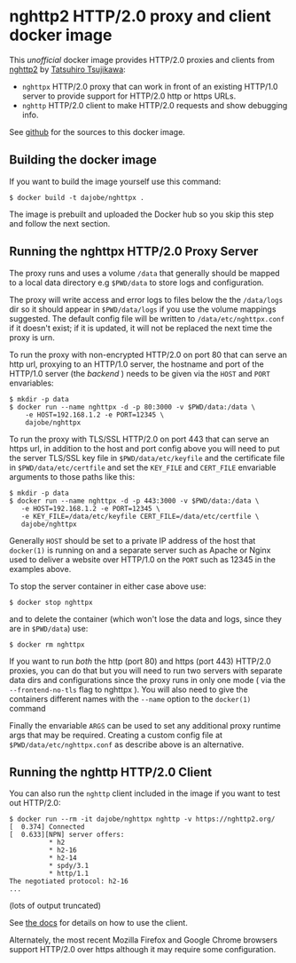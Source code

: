 nghttp2 HTTP/2.0 proxy and client docker image
==============================================

This *unofficial* docker image provides HTTP/2.0 proxies and clients
from [nghttp2](https://github.com/tatsuhiro-t/nghttp2) by
[Tatsuhiro Tsujikawa](https://github.com/tatsuhiro-t):

* `nghttpx` HTTP/2.0 proxy that can work in front of an existing
  HTTP/1.0 server to provide support for HTTP/2.0 http or https URLs.
* `nghttp` HTTP/2.0 client to make HTTP/2.0 requests and show
  debugging info.

See [github](https://github.com/dajobe/docker/tree/master/nghttp2)
for the sources to this docker image.


Building the docker image
-------------------------

If you want to build the image yourself use this command:

    $ docker build -t dajobe/nghttpx .

The image is prebuilt and uploaded the Docker hub so you skip this
step and follow the next section.


Running the nghttpx HTTP/2.0 Proxy Server
-----------------------------------------

The proxy runs and uses a volume `/data` that generally should be
mapped to a local data directory e.g `$PWD/data` to store logs and
configuration.

The proxy will write access and error logs to files below the the
`/data/logs` dir so it should appear in `$PWD/data/logs` if you use
the volume mappings suggested.  The default config file will be
written to `/data/etc/nghttpx.conf` if it doesn't exist; if it is
updated, it will not be replaced the next time the proxy is urn.

To run the proxy with non-encrypted HTTP/2.0 on port 80 that can
serve an http url, proxying to an HTTP/1.0 server, the hostname and
port of the HTTP/1.0 server (the _backend_ ) needs to be given via
the `HOST` and `PORT` envariables:

    $ mkdir -p data
    $ docker run --name nghttpx -d -p 80:3000 -v $PWD/data:/data \
        -e HOST=192.168.1.2 -e PORT=12345 \
        dajobe/nghttpx

To run the proxy with TLS/SSL HTTP/2.0 on port 443 that can serve an
https url, in addition to the host and port config above you will
need to put the server TLS/SSL key file in `$PWD/data/etc/keyfile`
and the certificate file in `$PWD/data/etc/certfile` and set the
`KEY_FILE` and `CERT_FILE` envariable arguments to those paths like
this:

    $ mkdir -p data
    $ docker run --name nghttpx -d -p 443:3000 -v $PWD/data:/data \
       -e HOST=192.168.1.2 -e PORT=12345 \
       -e KEY_FILE=/data/etc/keyfile CERT_FILE=/data/etc/certfile \
       dajobe/nghttpx

Generally `HOST` should be set to a private IP address of the host
that `docker(1)` is running on and a separate server such as Apache
or Nginx used to deliver a website over HTTP/1.0 on the `PORT` such
as 12345 in the examples above.

To stop the server container in either case above use:

    $ docker stop nghttpx

and to delete the container (which won't lose the data and logs,
since they are in `$PWD/data`) use:

    $ docker rm nghttpx

If you want to run *both* the http (port 80) and https (port 443)
HTTP/2.0 proxies, you can do that but you will need to run two
servers with separate data dirs and configurations since the proxy
runs in only one mode ( via the `--frontend-no-tls` flag to nghttpx ).
You will also need to give the containers different names with
the `--name` option to the `docker(1)` command

Finally the envariable `ARGS` can be used to set any additional proxy
runtime args that may be required.  Creating a custom config file at
`$PWD/data/etc/nghttpx.conf` as describe above is an alternative.


Running the nghttp HTTP/2.0 Client
----------------------------------

You can also run the `nghttp` client included in the image if you
want to test out HTTP/2.0:

    $ docker run --rm -it dajobe/nghttpx nghttp -v https://nghttp2.org/
	[  0.374] Connected
	[  0.633][NPN] server offers:
			  * h2
			  * h2-16
			  * h2-14
			  * spdy/3.1
			  * http/1.1
	The negotiated protocol: h2-16
    ...

(lots of output truncated)

See [the docs](https://github.com/tatsuhiro-t/nghttp2/blob/master/README.rst)
for details on how to use the client.

Alternately, the most recent Mozilla Firefox and Google Chrome
browsers support HTTP/2.0 over https although it may require some
configuration.

